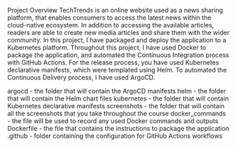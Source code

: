 Project Overview
TechTrends is an online website used as a news sharing platform, that enables consumers to access the latest news within the cloud-native ecosystem. In addition to accessing the available articles, readers are able to create new media articles and share them with the wider community. In this project, I have packaged and deploy the application to a Kubernetes platform. Throughout this project, I  have used Docker to package the application, and automated the Continuous Integration process with GitHub Actions. For the release process, you have used Kubernetes declarative manifests, which were templated using Helm. To automated the Continuous Delivery process, I  have used ArgoCD.



argocd - the folder that will contain the ArgoCD manifests
helm - the folder that will contain the Helm chart files
kubernetes - the folder that will contain Kubernetes declarative manifests
screenshots - the folder that will contain all the screenshots that you take throughout the course
docker_commands - the file will be used to record any used Docker commands and outputs
Dockerfile - the file that contains the instructions to package the application
.github - folder containing the configuration for GitHub Actions workflows